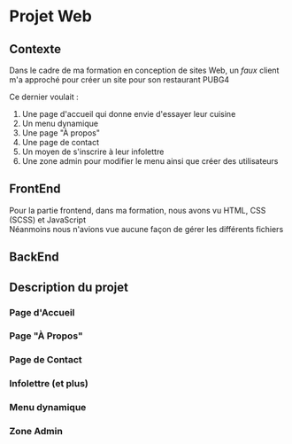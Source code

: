 # Projet Web

## Contexte
Dans le cadre de ma formation en conception de sites Web, un *faux* client m'a approché pour créer un site pour son restaurant PUBG4  

Ce dernier voulait :
1. Une page d'accueil qui donne envie d'essayer leur cuisine
2. Un menu dynamique
3. Une page "À propos"
4. Une page de contact
5. Un moyen de s'inscrire à leur infolettre
6. Une zone admin pour modifier le menu ainsi que créer des utilisateurs

## FrontEnd
Pour la partie frontend, dans ma formation, nous avons vu HTML, CSS (SCSS) et JavaScript  
Néanmoins nous n'avions vue aucune façon de gérer les différents fichiers  

## BackEnd

## Description du projet
### Page d'Accueil
### Page "À Propos"
### Page de Contact
### Infolettre (et plus)
### Menu dynamique
### Zone Admin
